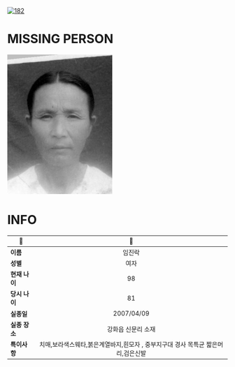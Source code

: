 [![182](https://img.shields.io/badge/%EC%8B%A4%EC%A2%85%EC%8B%A0%EA%B3%A0%EB%8A%94%20%EA%B5%AD%EB%B2%88%EC%97%86%EC%9D%B4-182-blue)](http://safe182.go.kr/index.do)

# MISSING PERSON

<img src="./missing_person.jpg">

# INFO

|🔑|💎|
|--|:--:|
|**이름**|임진락|
|**성별**|여자|
|**현재 나이**|98|
|**당시 나이**|81|
|**실종일**|2007/04/09|
|**실종 장소**|강화읍 신문리 소재|
|**특이사항**|치매,보라색스웨타,붉은계열바지,흰모자 ,   중부지구대 경사 목특균 짧은머리,검은신발|
